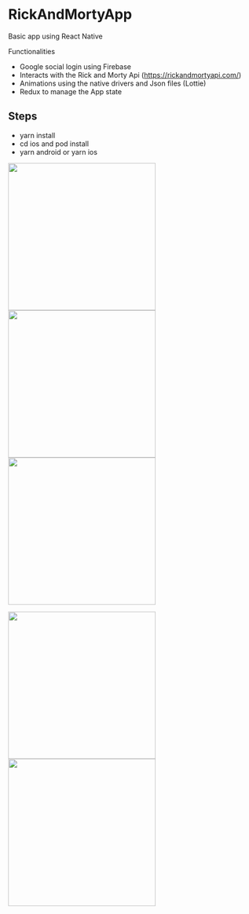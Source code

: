 # RickAndMortyApp

Basic app using React Native

Functionalities

- Google social login using Firebase
- Interacts with the Rick and Morty Api (https://rickandmortyapi.com/)
- Animations using the native drivers and Json files (Lottie)
- Redux to manage the App state

## Steps

- yarn install
- cd ios and pod install
- yarn android or yarn ios






<img src="https://user-images.githubusercontent.com/69693307/212561791-9550c70f-9b76-41a2-b910-13325185f0b4.png" width="300" /> <img src="https://user-images.githubusercontent.com/69693307/212561794-c0fb3c3b-8269-42b0-834e-79c35093cb28.png" width="300" /> <img src="https://user-images.githubusercontent.com/69693307/212561801-8c74194f-8006-4bdc-ac08-828b7baa1fae.png" width="300" />

<img src="https://user-images.githubusercontent.com/69693307/212561804-c40a1883-1b64-4cbd-a7fb-dbbff61c7c39.png" width="300" /> <img src="https://user-images.githubusercontent.com/69693307/212561805-86bf4032-4cb0-4c08-b4dd-5727fcb2d77c.png" width="300" />


